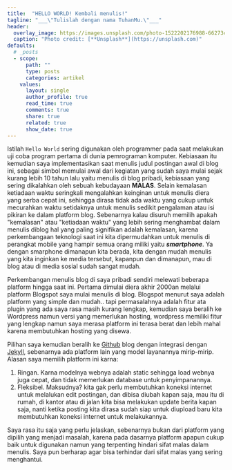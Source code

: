 ```yaml
---
title:  "HELLO WORLD! Kembali menulis!"   
tagline: "___\"Tulislah dengan nama TuhanMu.\"___"
header:
  overlay_image: https://images.unsplash.com/photo-1522202176988-66273c2fd55f?ixlib=rb-1.2.1&ixid=MnwxMjA3fDB8MHxwaG90by1wYWdlfHx8fGVufDB8fHx8&auto=format&fit=crop&w=1351&q=80    
  caption: "Photo credit: [**Unsplash**](https://unsplash.com)"    
defaults:
  # _posts
  - scope:
      path: ""
      type: posts
      categories: artikel
    values:
      layout: single
      author_profile: true
      read_time: true
      comments: true
      share: true
      related: true
      show_date: true
---
```

Istilah `Hello World` sering digunakan oleh programmer pada saat melakukan uji coba program pertama di dunia pemrograman komputer. Kebiasaan itu kemudian saya implementasikan saat menulis judul postingan awal di blog ini, sebagai simbol memulai awal dari kegiatan yang sudah saya mulai sejak kurang lebih 10 tahun lalu yaitu menulis di blog pribadi, kebiasaan yang sering dikalahkan oleh sebuah kebudayaan __MALAS__. Selain kemalasan ketiadaan waktu seringkali mengalahkan keinginan untuk menulis diera yang serba cepat ini, sehingga dirasa tidak ada waktu yang cukup untuk mecurahkan waktu setidaknya untuk menulis sedikit pengalaman atau isi pikiran ke dalam platform blog. Sebenarnya kalau disuruh memilih apakah "kemalasan" atau "ketiadaan waktu" yang lebih sering menghambat dalam menulis diblog hal yang paling signifikan adalah kemalasan, karena perkembangaan teknologi saat ini kita dipermudahkan untuk menulis di perangkat mobile yang hampir semua orang miliki yaitu ___smartphone___. Ya dengan smarphone dimanapun kita berada, kita dengan mudah menulis yang kita inginkan ke media tersebut, kapanpun dan dimanapun, mau di blog atau di media sosial sudah sangat mudah.

Perkembangan menulis blog di saya pribadi sendiri melewati beberapa platform hingga saat ini. Pertama dimulai diera akhir 2000an melalui platform Blogspot saya mulai menulis di blog. Blogspot menurut saya adalah platform yang simple dan mudah.. tapi permasalahnya adalah fitur ata plugin yang ada saya rasa masih kurang lengkap, kemudian saya beralih ke Wordpress namun versi yang memerlukan hosting, wordpress memiliki fitur yang lengkap namun saya merasa platform ini terasa berat dan lebih mahal karena membutuhkan hosting yang disewa. 

Pilihan saya kemudian beralih ke [Github](https://github.com) blog dengan integrasi dengan [Jekyll](https://jekyllrb.com/), sebenarnya ada platform lain yang model layanannya mirip-mirip. Alasan saya memilih platform ini karna:
 1. Ringan. Karna modelnya webnya adalah static sehingga load webnya juga cepat, dan tidak memerlukan database untuk penyimpanannya.
 2. Fleksibel. Maksudnya? kita gak perlu membutuhkan koneksi internet untuk melalukan edit postingan, dan dibisa diubah kapan saja, mau itu di rumah, di kantor atau di jalan kita bisa melakukan update berita kapan saja, nanti ketika posting kita dirasa sudah siap untuk diupload baru kita membutuhkan koneksi internet untuk melakukannya.

 Saya rasa itu saja yang perlu jelaskan, sebenarnya bukan dari platform yang dipilih yang menjadi masalah, karena pada dasarnya platform apapun cukup baik untuk digunakan namun yang terpenting hindari sifat malas dalam menulis. Saya pun berharap agar bisa terhindar dari sifat malas yang sering menghantui.